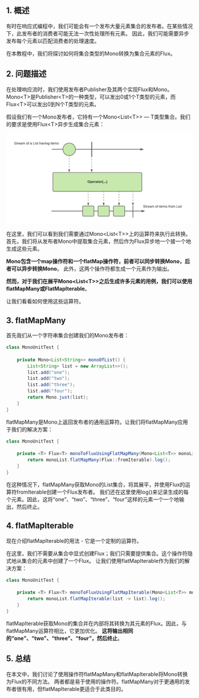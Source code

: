 ## 1. 概述

有时在响应式编程中，我们可能会有一个发布大量元素集合的发布者。在某些情况下，此发布者的消费者可能无法一次性处理所有元素。
因此，我们可能需要异步发布每个元素以匹配消费者的处理速度。

在本教程中，我们将探讨如何将集合类型的Mono转换为集合元素的Flux。

## 2. 问题描述

在处理响应流时，我们使用发布者Publisher及其两个实现Flux和Mono。
Mono<T\>是Publisher<T\>的一种类型，可以发出0或1个T类型的元素，而Flux<T\>可以发出0到N个T类型的元素。

假设我们有一个Mono发布者，它持有一个Mono<List<T\>> — T类型集合。我们的要求是使用Flux<T\>异步生成集合元素：

<img src="../assets/img1.png">

在这里，我们可以看到我们需要通过Mono<List<T\>>上的运算符来执行此转换。
首先，我们将从发布者Mono中提取集合元素，然后作为Flux异步地一个接一个地生成这些元素。

**Mono包含一个map操作符和一个flatMap操作符，前者可以同步转换Mono，后者可以异步转换Mono**。
此外，这两个操作符都生成一个元素作为输出。

**然而，对于我们在展平Mono<List<T\>>之后生成许多元素的用例，我们可以使用flatMapMany或FlatMapIterable**。

让我们看看如何使用这些运算符。

## 3. flatMapMany

首先我们从一个字符串集合创建我们的Mono发布者：

```java
class MonoUnitTest {

    private Mono<List<String>> monoOfList() {
        List<String> list = new ArrayList<>();
        list.add("one");
        list.add("two");
        list.add("three");
        list.add("four");
        return Mono.just(list);
    }
}
```

flatMapMany是Mono上返回发布者的通用运算符。让我们将flatMapMany应用于我们的解决方案：

```java
class MonoUnitTest {

    private <T> Flux<T> monoToFluxUsingFlatMapMany(Mono<List<T>> monoList) {
        return monoList.flatMapMany(Flux::fromIterable).log();
    }
}
```

在这种情况下，flatMapMany获取Mono的List集合，将其展平，并使用Flux的运算符fromIterable创建一个Flux发布者。
我们还在这里使用log()来记录生成的每个元素。因此，这将“one”、“two”、“three”、“four”这样的元素一个一个地输出，然后终止。

## 4. flatMapIterable

现在介绍flatMapIterable的用法 - 它是一个定制的运算符。

在这里，我们不需要从集合中显式创建Flux；我们只需要提供集合。这个操作符隐式地从集合的元素中创建了一个Flux。
让我们使用flatMapIterable作为我们的解决方案：

```java
class MonoUnitTest {

    private <T> Flux<T> monoToFluxUsingFlatMapIterable(Mono<List<T>> monoList) {
        return monoList.flatMapIterable(list -> list).log();
    }
}
```

flatMapIterable获取Mono的集合并在内部将其转换为其元素的Flux。因此，与flatMapMany运算符相比，它更加优化。
**这将输出相同的“one”、“two”、“three”、“four”，然后终止**。

## 5. 总结

在本文中，我们讨论了使用操作符flatMapMany和flatMapIterable将Mono转换为Flux的不同方法。
两者都是易于使用的操作符。flatMapMany对于更通用的发布者很有用，但flatMapIterable更适合于此类目的。